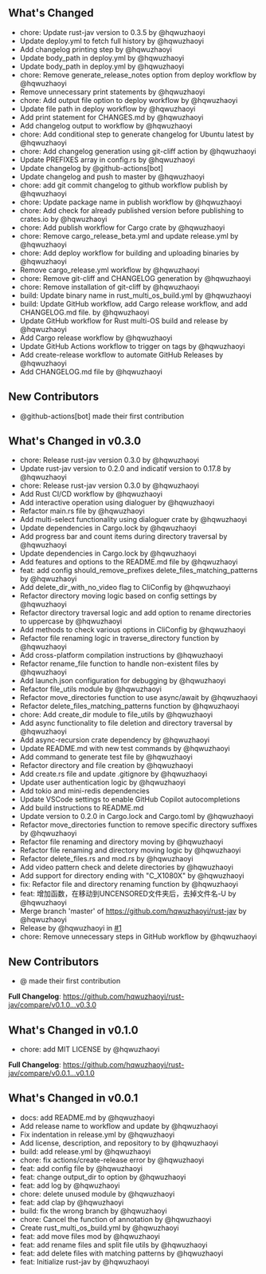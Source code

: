 ## What's Changed
* chore: Update rust-jav version to 0.3.5 by @hqwuzhaoyi
* Update deploy.yml to fetch full history by @hqwuzhaoyi
* Add changelog printing step by @hqwuzhaoyi
* Update body_path in deploy.yml by @hqwuzhaoyi
* Update body_path in deploy.yml by @hqwuzhaoyi
* chore: Remove generate_release_notes option from deploy workflow by @hqwuzhaoyi
* Remove unnecessary print statements by @hqwuzhaoyi
* chore: Add output file option to deploy workflow by @hqwuzhaoyi
* Update file path in deploy workflow by @hqwuzhaoyi
* Add print statement for CHANGES.md by @hqwuzhaoyi
* Add changelog output to workflow by @hqwuzhaoyi
* chore: Add conditional step to generate changelog for Ubuntu latest by @hqwuzhaoyi
* chore: Add changelog generation using git-cliff action by @hqwuzhaoyi
* Update PREFIXES array in config.rs by @hqwuzhaoyi
* Update changelog by @github-actions[bot]
* Update changelog and push to master by @hqwuzhaoyi
* chore: add git commit changelog to github workflow publish by @hqwuzhaoyi
* chore: Update package name in publish workflow by @hqwuzhaoyi
* chore: Add check for already published version before publishing to crates.io by @hqwuzhaoyi
* chore: Add publish workflow for Cargo crate by @hqwuzhaoyi
* chore: Remove cargo_release_beta.yml and update release.yml by @hqwuzhaoyi
* chore: Add deploy workflow for building and uploading binaries by @hqwuzhaoyi
* Remove cargo_release.yml workflow by @hqwuzhaoyi
* chore: Remove git-cliff and CHANGELOG generation by @hqwuzhaoyi
* chore: Remove installation of git-cliff by @hqwuzhaoyi
* build: Update binary name in rust_multi_os_build.yml by @hqwuzhaoyi
* build: Update GitHub workflow, add Cargo release workflow, and add CHANGELOG.md file. by @hqwuzhaoyi
* Update GitHub workflow for Rust multi-OS build and release by @hqwuzhaoyi
* Add Cargo release workflow by @hqwuzhaoyi
* Update GitHub Actions workflow to trigger on tags by @hqwuzhaoyi
* Add create-release workflow to automate GitHub Releases by @hqwuzhaoyi
* Add CHANGELOG.md file by @hqwuzhaoyi

## New Contributors
* @github-actions[bot] made their first contribution

## What's Changed in v0.3.0
* chore: Release rust-jav version 0.3.0 by @hqwuzhaoyi
* Update rust-jav version to 0.2.0 and indicatif version to 0.17.8 by @hqwuzhaoyi
* chore: Release rust-jav version 0.3.0 by @hqwuzhaoyi
* Add Rust CI/CD workflow by @hqwuzhaoyi
* Add interactive operation using dialoguer by @hqwuzhaoyi
* Refactor main.rs file by @hqwuzhaoyi
* Add multi-select functionality using dialoguer crate by @hqwuzhaoyi
* Update dependencies in Cargo.lock by @hqwuzhaoyi
* Add progress bar and count items during directory traversal by @hqwuzhaoyi
* Update dependencies in Cargo.lock by @hqwuzhaoyi
* Add features and options to the README.md file by @hqwuzhaoyi
* feat: add config should_remove_prefixes delete_files_matching_patterns by @hqwuzhaoyi
* Add delete_dir_with_no_video flag to CliConfig by @hqwuzhaoyi
* Refactor directory moving logic based on config settings by @hqwuzhaoyi
* Refactor directory traversal logic and add option to rename directories to uppercase by @hqwuzhaoyi
* Add methods to check various options in CliConfig by @hqwuzhaoyi
* Refactor file renaming logic in traverse_directory function by @hqwuzhaoyi
* Add cross-platform compilation instructions by @hqwuzhaoyi
* Refactor rename_file function to handle non-existent files by @hqwuzhaoyi
* Add launch.json configuration for debugging by @hqwuzhaoyi
* Refactor file_utils module by @hqwuzhaoyi
* Refactor move_directories function to use async/await by @hqwuzhaoyi
* Refactor delete_files_matching_patterns function by @hqwuzhaoyi
* chore: Add create_dir module to file_utils by @hqwuzhaoyi
* Add async functionality to file deletion and directory traversal by @hqwuzhaoyi
* Add async-recursion crate dependency by @hqwuzhaoyi
* Update README.md with new test commands by @hqwuzhaoyi
* Add command to generate test file by @hqwuzhaoyi
* Refactor directory and file creation by @hqwuzhaoyi
* Add create.rs file and update .gitignore by @hqwuzhaoyi
* Update user authentication logic by @hqwuzhaoyi
* Add tokio and mini-redis dependencies
* Update VSCode settings to enable GitHub Copilot autocompletions
* Add build instructions to README.md
* Update version to 0.2.0 in Cargo.lock and Cargo.toml by @hqwuzhaoyi
* Refactor move_directories function to remove specific directory suffixes by @hqwuzhaoyi
* Refactor file renaming and directory moving by @hqwuzhaoyi
* Refactor file renaming and directory moving logic by @hqwuzhaoyi
* Refactor delete_files.rs and mod.rs by @hqwuzhaoyi
* Add video pattern check and delete directories by @hqwuzhaoyi
* Add support for directory ending with "C_X1080X" by @hqwuzhaoyi
* fix: Refactor file and directory renaming function by @hqwuzhaoyi
* feat: 增加函数，在移动到UNCENSORED文件夹后，去掉文件名-U by @hqwuzhaoyi
* Merge branch 'master' of https://github.com/hqwuzhaoyi/rust-jav by @hqwuzhaoyi
* Release by @hqwuzhaoyi in [#1](https://github.com/hqwuzhaoyi/rust-jav/pull/1)
* chore: Remove unnecessary steps in GitHub workflow by @hqwuzhaoyi

## New Contributors
* @ made their first contribution

**Full Changelog**: https://github.com/hqwuzhaoyi/rust-jav/compare/v0.1.0...v0.3.0

## What's Changed in v0.1.0
* chore: add MIT LICENSE by @hqwuzhaoyi

**Full Changelog**: https://github.com/hqwuzhaoyi/rust-jav/compare/v0.0.1...v0.1.0

## What's Changed in v0.0.1
* docs: add README.md by @hqwuzhaoyi
* Add release name to workflow and update by @hqwuzhaoyi
* Fix indentation in release.yml by @hqwuzhaoyi
* Add license, description, and repository to by @hqwuzhaoyi
* build: add release.yml by @hqwuzhaoyi
* chore: fix actions/create-release error by @hqwuzhaoyi
* feat: add config file by @hqwuzhaoyi
* feat: change  output_dir to option by @hqwuzhaoyi
* feat: add log by @hqwuzhaoyi
* chore: delete unused module by @hqwuzhaoyi
* feat: add clap by @hqwuzhaoyi
* build: fix the wrong branch by @hqwuzhaoyi
* chore: Cancel the function of annotation by @hqwuzhaoyi
* Create rust_multi_os_build.yml by @hqwuzhaoyi
* feat: add move files mod by @hqwuzhaoyi
* feat: add rename files and split file utils by @hqwuzhaoyi
* feat: add delete files with matching patterns by @hqwuzhaoyi
* feat: Initialize rust-jav by @hqwuzhaoyi

<!-- generated by git-cliff -->
